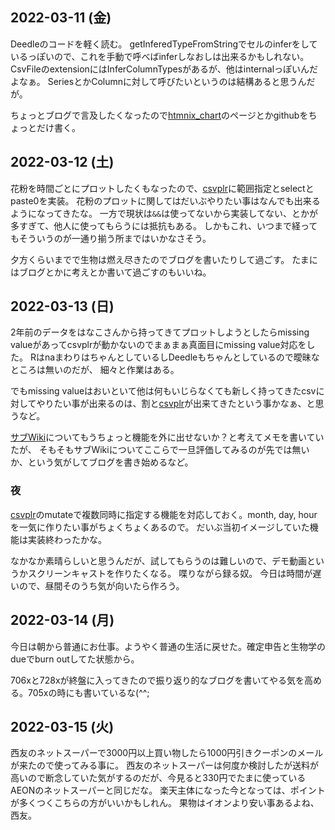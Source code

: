 ## 2022-03-11 (金)

Deedleのコードを軽く読む。
getInferedTypeFromStringでセルのinferをしているっぽいので、これを手動で呼べばinferしなおしは出来るかもしれない。
CsvFileのextensionにはInferColumnTypesがあるが、他はinternalっぽいんだよなぁ。
SeriesとかColumnに対して呼びたいというのは結構あると思うんだが。

ちょっとブログで言及したくなったので[htmnix_chart](htmnix_chart.md)のページとかgithubをちょっとだけ書く。

## 2022-03-12 (土)

花粉を時間ごとにプロットしたくもなったので、[csvplr](csvplr.md)に範囲指定とselectとpaste0を実装。
花粉のプロットに関してはだいぶやりたい事はなんでも出来るようになってきたな。
一方で現状は`&&`は使ってないから実装してない、とかが多すぎて、他人に使ってもらうには抵抗もある。
しかもこれ、いつまで経ってもそういうのが一通り揃う所まではいかなさそう。

夕方くらいまでで生物は燃え尽きたのでブログを書いたりして過ごす。
たまにはブログとかに考えとか書いて過ごすのもいいね。

## 2022-03-13 (日)

2年前のデータをはなこさんから持ってきてプロットしようとしたらmissing valueがあってcsvplrが動かないのでまぁまぁ真面目にmissing value対応をした。
RはnaまわりはちゃんとしているしDeedleもちゃんとしているので曖昧なところは無いのだが、
細々と作業はある。

でもmissing valueはおいといて他は何もいじらなくても新しく持ってきたcsvに対してやりたい事が出来るのは、割と[csvplr](csvplr.md)が出来てきたという事かなぁ、と思うなど。

[サブWiki](サブWiki.md)についてもうちょっと機能を外に出せないか？と考えてメモを書いていたが、
そもそもサブWikiについてここらで一旦評価してみるのが先では無いか、という気がしてブログを書き始めるなど。

### 夜

[csvplr](csvplr.md)のmutateで複数同時に指定する機能を対応しておく。month, day, hourを一気に作りたい事がちょくちょくあるので。
だいぶ当初イメージしていた機能は実装終わったかな。

なかなか素晴らしいと思うんだが、試してもらうのは難しいので、デモ動画というかスクリーンキャストを作りたくなる。
喋りながら録る奴。
今日は時間が遅いので、昼間そのうち気が向いたら作ろう。

## 2022-03-14 (月)

今日は朝から普通にお仕事。ようやく普通の生活に戻せた。確定申告と生物学のdueでburn outしてた状態から。

706xと728xが終盤に入ってきたので振り返り的なブログを書いてやる気を高める。705xの時にも書いているな(^^;

## 2022-03-15 (火)

西友のネットスーパーで3000円以上買い物したら1000円引きクーポンのメールが来たので使ってみる事に。
西友のネットスーパーは何度か検討したが送料が高いので断念していた気がするのだが、今見ると330円でたまに使っているAEONのネットスーパーと同じだな。
楽天主体になった今となっては、ポイントが多くつくこちらの方がいいかもしれん。
果物はイオンより安い事あるよね、西友。